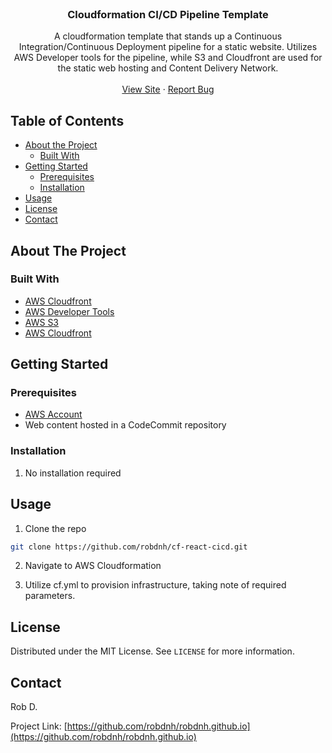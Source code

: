 <!-- PROJECT LOGO -->
<br />
<p align="center">

  <h3 align="center">Cloudformation CI/CD Pipeline Template</h3>

  <p align="center">
    A cloudformation template that stands up a Continuous Integration/Continuous Deployment pipeline for a static website. Utilizes AWS Developer tools for the pipeline, while S3 and Cloudfront are used for the static web hosting and Content Delivery Network.
    <br />
    <br />
    <a href="https://robdnh.github.io">View Site</a>
    ·
    <a href="https://github.com/robdnh/cf-react-cicd/issues">Report Bug</a>
  </p>
</p>



<!-- TABLE OF CONTENTS -->
## Table of Contents

* [About the Project](#about-the-project)
  * [Built With](#built-with)
* [Getting Started](#getting-started)
  * [Prerequisites](#prerequisites)
  * [Installation](#installation)
* [Usage](#usage)
* [License](#license)
* [Contact](#contact)



<!-- ABOUT THE PROJECT -->
## About The Project


### Built With

* [AWS Cloudfront](https://aws.amazon.com/cloudfront/)
* [AWS Developer Tools](https://aws.amazon.com/products/developer-tools/)
* [AWS S3](https://aws.amazon.com/s3/)
* [AWS Cloudfront](https://aws.amazon.com/cloudfront/)


<!-- GETTING STARTED -->
## Getting Started

### Prerequisites

* [AWS Account](https://aws.amazon.com/console/)
* Web content hosted in a CodeCommit repository

### Installation
 
1. No installation required


<!-- USAGE EXAMPLES -->
## Usage

1. Clone the repo
```sh
git clone https://github.com/robdnh/cf-react-cicd.git
```

2. Navigate to AWS Cloudformation

3. Utilize cf.yml to provision infrastructure, taking note of required parameters.

<!-- LICENSE -->
## License

Distributed under the MIT License. See `LICENSE` for more information.


<!-- CONTACT -->
## Contact

Rob D.

Project Link: [https://github.com/robdnh/robdnh.github.io](https://github.com/robdnh/robdnh.github.io)